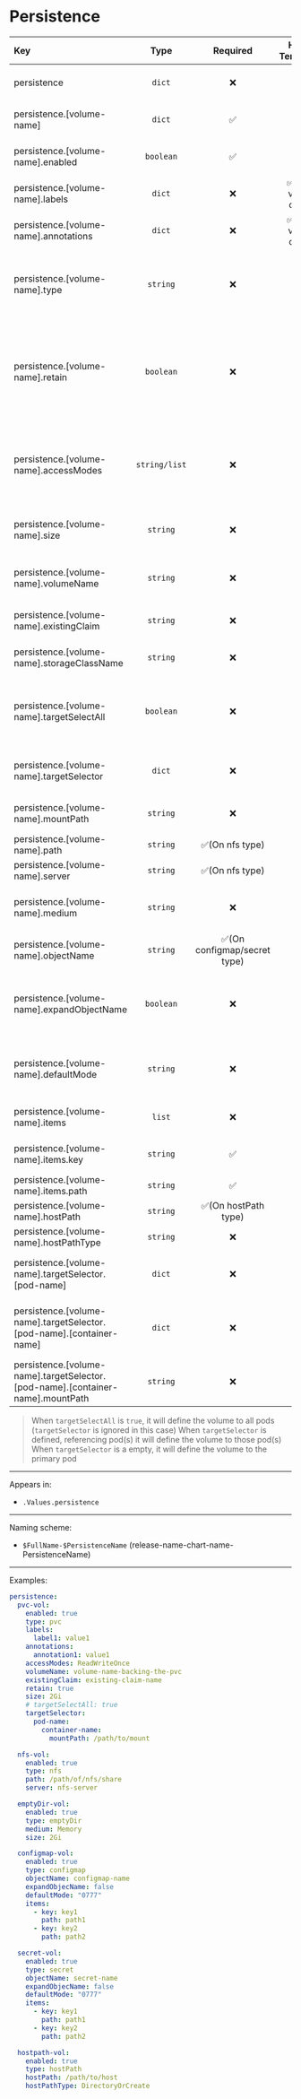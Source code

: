 # Persistence

| Key                                                                            |     Type      |           Required           |   Helm Template    |                               Default                               | Description                                                                                                                      |
| :----------------------------------------------------------------------------- | :-----------: | :--------------------------: | :----------------: | :-----------------------------------------------------------------: | :------------------------------------------------------------------------------------------------------------------------------- |
| persistence                                                                    |    `dict`     |              ❌              |         ❌         |                                `{}`                                 | Define the persistence as dicts                                                                                                  |
| persistence.[volume-name]                                                      |    `dict`     |              ✅              |         ❌         |                                `{}`                                 | Holds persistence definition                                                                                                     |
| persistence.[volume-name].enabled                                              |   `boolean`   |              ✅              |         ❌         |                               `false`                               | Enables or Disables the persistence                                                                                              |
| persistence.[volume-name].labels                                               |    `dict`     |              ❌              | ✅ (On value only) |                                `{}`                                 | Additional labels for persistence                                                                                                |
| persistence.[volume-name].annotations                                          |    `dict`     |              ❌              | ✅ (On value only) |                                `{}`                                 | Additional annotations for persistence                                                                                           |
| persistence.[volume-name].type                                                 |   `string`    |              ❌              |         ❌         |                                `pvc`                                | Define the persistence type (pvc, ixVolume, nfs, hostPath, configmap, secret)                                                    |
| persistence.[volume-name].retain                                               |   `boolean`   |              ❌              |         ❌         |          `{{ .Values.global.fallbackDefaults.pvcRetain }}`          | Define wether the to add helm annotation to retain resource on uninstall (Middleware should also retain it when deleting the NS) |
| persistence.[volume-name].accessModes                                          | `string/list` |              ❌              |         ✅         |       `{{ .Values.global.fallbackDefaults.pvcAccessModes }}`        | Define the accessModes of the PVC, if it's single can be defined as a string, multiple as a list                                 |
| persistence.[volume-name].size                                                 |   `string`    |              ❌              |         ✅         | pvc: `{{ .Values.global.fallbackDefaults.pvcSize }}` emptyDir: `""` | Define the size of the PVC, or the sizeLimit of the emptyDir                                                                     |
| persistence.[volume-name].volumeName                                           |   `string`    |              ❌              |         ✅         |                                                                     | Define the volumeName of a PV, backing the claim                                                                                 |
| persistence.[volume-name].existingClaim                                        |   `string`    |              ❌              |         ✅         |                                                                     | Define an existing claim to use                                                                                                  |
| persistence.[volume-name].storageClassName                                     |   `string`    |              ❌              |         ✅         |          See `templates/lib/storage/_storageClassName.tpl`          | Define an existing claim to use                                                                                                  |
| persistence.[volume-name].targetSelectAll                                      |   `boolean`   |              ❌              |         ❌         |                               `false`                               | Define wether to define this volume to all workloads and mount it on all containers                                              |
| persistence.[volume-name].targetSelector                                       |    `dict`     |              ❌              |         ❌         |                                `{}`                                 | Define a dict with pod and containers to mount                                                                                   |
| persistence.[volume-name].mountPath                                            |   `string`    |              ❌              |         ✅         |                                `""`                                 | Default mountPath for all container                                                                                              |
| persistence.[volume-name].path                                                 |   `string`    |       ✅(On nfs type)        |         ✅         |                                `""`                                 | Define the nfs export share path                                                                                                 |
| persistence.[volume-name].server                                               |   `string`    |       ✅(On nfs type)        |         ✅         |                                `""`                                 | Define the nfs server                                                                                                            |
| persistence.[volume-name].medium                                               |   `string`    |              ❌              |         ✅         |                                `""`                                 | Define the medium of emptyDir (Memory, "")                                                                                       |
| persistence.[volume-name].objectName                                           |   `string`    | ✅(On configmap/secret type) |         ✅         |                                `""`                                 | Define the configmap or secret name                                                                                              |
| persistence.[volume-name].expandObjectName                                     |   `boolean`   |              ❌              |         ❌         |                               `true`                                | Wether to expand (adding the fullname as prefix) the configmap or secret name                                                    |
| persistence.[volume-name].defaultMode                                          |   `string`    |              ❌              |         ✅         |                                `""`                                 | Define the defaultMode (must be a string in format of "0777")                                                                    |
| persistence.[volume-name].items                                                |    `list`     |              ❌              |         ❌         |                                `[]`                                 | Define a list of items for configmap/secret                                                                                      |
| persistence.[volume-name].items.key                                            |   `string`    |              ✅              |         ✅         |                                `""`                                 | Define the key of the configmap/secret                                                                                           |
| persistence.[volume-name].items.path                                           |   `string`    |              ✅              |         ✅         |                                `""`                                 | Define the path                                                                                                                  |
| persistence.[volume-name].hostPath                                             |   `string`    |     ✅(On hostPath type)     |         ✅         |                                `""`                                 | Define the hostPath                                                                                                              |
| persistence.[volume-name].hostPathType                                         |   `string`    |              ❌              |         ✅         |                                `""`                                 | Define the hostPathType                                                                                                          |
| persistence.[volume-name].targetSelector.[pod-name]                            |    `dict`     |              ❌              |         ❌         |                                `{}`                                 | Define a dict named after the pod to define the volume                                                                           |
| persistence.[volume-name].targetSelector.[pod-name].[container-name]           |    `dict`     |              ❌              |         ❌         |                                `{}`                                 | Define a dict named after the container to mount the volume                                                                      |
| persistence.[volume-name].targetSelector.[pod-name].[container-name].mountPath |   `string`    |              ❌              |         ✅         |                      `[volume-name].mountPath`                      | Define the mountPath for the container                                                                                           |

> When `targetSelectAll` is `true`, it will define the volume to all pods (`targetSelector` is ignored in this case)
> When `targetSelector` is defined, referencing pod(s) it will define the volume to those pod(s)
> When `targetSelector` is a empty, it will define the volume to the primary pod

---

Appears in:

- `.Values.persistence`

---

Naming scheme:

- `$FullName-$PersistenceName` (release-name-chart-name-PersistenceName)

---

Examples:

```yaml
persistence:
  pvc-vol:
    enabled: true
    type: pvc
    labels:
      label1: value1
    annotations:
      annotation1: value1
    accessModes: ReadWriteOnce
    volumeName: volume-name-backing-the-pvc
    existingClaim: existing-claim-name
    retain: true
    size: 2Gi
    # targetSelectAll: true
    targetSelector:
      pod-name:
        container-name:
          mountPath: /path/to/mount

  nfs-vol:
    enabled: true
    type: nfs
    path: /path/of/nfs/share
    server: nfs-server

  emptyDir-vol:
    enabled: true
    type: emptyDir
    medium: Memory
    size: 2Gi

  configmap-vol:
    enabled: true
    type: configmap
    objectName: configmap-name
    expandObjecName: false
    defaultMode: "0777"
    items:
      - key: key1
        path: path1
      - key: key2
        path: path2

  secret-vol:
    enabled: true
    type: secret
    objectName: secret-name
    expandObjecName: false
    defaultMode: "0777"
    items:
      - key: key1
        path: path1
      - key: key2
        path: path2

  hostpath-vol:
    enabled: true
    type: hostPath
    hostPath: /path/to/host
    hostPathType: DirectoryOrCreate
```
